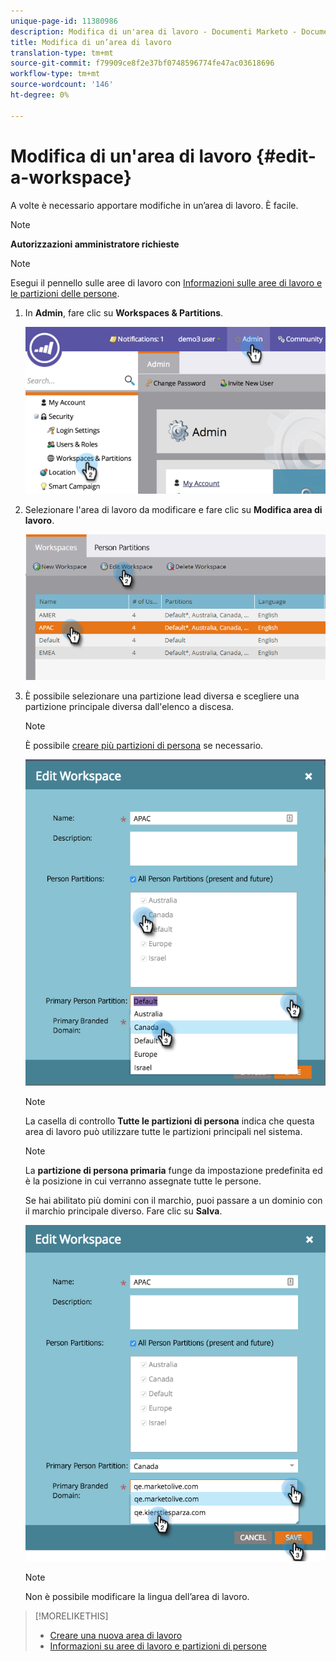 ```yaml
---
unique-page-id: 11380986
description: Modifica di un'area di lavoro - Documenti Marketo - Documentazione prodotto
title: Modifica di un’area di lavoro
translation-type: tm+mt
source-git-commit: f79909ce8f2e37bf0748596774fe47ac03618696
workflow-type: tm+mt
source-wordcount: '146'
ht-degree: 0%

---
```



# Modifica di un&#39;area di lavoro {#edit-a-workspace}

A volte è necessario apportare modifiche in un’area di lavoro. È facile.

>[!NOTE]
>
>**Autorizzazioni amministratore richieste**

>[!NOTE]
>
>Esegui il pennello sulle aree di lavoro con [Informazioni sulle aree di lavoro e le partizioni delle persone](/help/marketo/product-docs/administration/workspaces-and-person-partitions/understanding-workspaces-and-person-partitions.md).

1. In **Admin**, fare clic su **Workspaces &amp; Partitions**.

   ![](assets/image2014-9-17-11-3a59-3a11-1.png)

1. Selezionare l&#39;area di lavoro da modificare e fare clic su **Modifica area di lavoro**.

   ![](assets/two-7.png)

1. È possibile selezionare una partizione lead diversa e scegliere una partizione principale diversa dall&#39;elenco a discesa.

   >[!NOTE]
   >
   >È possibile [creare più partizioni di persona](/help/marketo/product-docs/administration/workspaces-and-person-partitions/create-a-person-partition.md) se necessario.

   ![](assets/three-7.png)

   >[!NOTE]
   >
   >La casella di controllo **Tutte le partizioni di persona** indica che questa area di lavoro può utilizzare tutte le partizioni principali nel sistema.

   >[!NOTE]
   >
   >La **partizione di persona primaria** funge da impostazione predefinita ed è la posizione in cui verranno assegnate tutte le persone.

   Se hai abilitato più domini con il marchio, puoi passare a un dominio con il marchio principale diverso. Fare clic su **Salva**.

   ![](assets/four-6.png)

   >[!NOTE]
   >
   >Non è possibile modificare la lingua dell’area di lavoro.

>[!MORELIKETHIS]
>
>* [Creare una nuova area di lavoro](/help/marketo/product-docs/administration/workspaces-and-person-partitions/create-a-new-workspace.md)
>* [Informazioni su aree di lavoro e partizioni di persone](/help/marketo/product-docs/administration/workspaces-and-person-partitions/understanding-workspaces-and-person-partitions.md)

